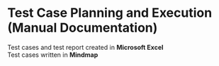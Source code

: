 # **Test Case Planning and Execution (Manual Documentation)**   
Test cases and test report created in **Microsoft Excel**   
Test cases written in **Mindmap**
